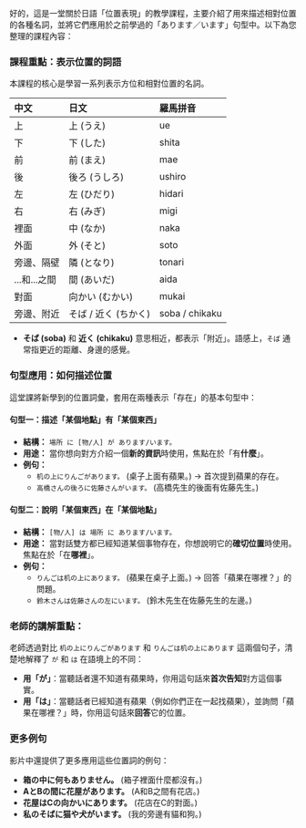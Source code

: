 </br>
好的，這是一堂關於日語「位置表現」的教學課程，主要介紹了用來描述相對位置的各種名詞，並將它們應用於之前學過的「あります／います」句型中。以下為您整理的課程內容：

### **課程重點：表示位置的詞語**

本課程的核心是學習一系列表示方位和相對位置的名詞。

| 中文 | 日文 | 羅馬拼音 |
| :--- | :--- | :--- |
| 上 | 上 (うえ) | ue |
| 下 | 下 (した) | shita |
| 前 | 前 (まえ) | mae |
| 後 | 後ろ (うしろ) | ushiro |
| 左 | 左 (ひだり) | hidari |
| 右 | 右 (みぎ) | migi |
| 裡面 | 中 (なか) | naka |
| 外面 | 外 (そと) | soto |
| 旁邊、隔壁 | 隣 (となり) | tonari |
| ...和...之間 | 間 (あいだ) | aida |
| 對面 | 向かい (むかい) | mukai |
| 旁邊、附近 | そば / 近く (ちかく) | soba / chikaku |

*   **そば (soba)** 和 **近く (chikaku)** 意思相近，都表示「附近」。語感上，`そば` 通常指更近的距離、身邊的感覺。

### **句型應用：如何描述位置**

這堂課將新學到的位置詞彙，套用在兩種表示「存在」的基本句型中：

#### **句型一：描述「某個地點」有「某個東西」**

*   **結構：** `場所 に [物/人] が あります/います。`
*   **用途：** 當你想向對方介紹一個**新的資訊**時使用，焦點在於「有**什麼**」。
*   **例句：**
    *   `机の上にりんごがあります。` (桌子上面有蘋果。) -> 首次提到蘋果的存在。
    *   `高橋さんの後ろに佐藤さんがいます。` (高橋先生的後面有佐藤先生。)

#### **句型二：說明「某個東西」在「某個地點」**

*   **結構：** `[物/人] は 場所 に あります/います。`
*   **用途：** 當對話雙方都已經知道某個事物存在，你想說明它的**確切位置**時使用。焦點在於「在**哪裡**」。
*   **例句：**
    *   `りんごは机の上にあります。` (蘋果在桌子上面。) -> 回答「蘋果在哪裡？」的問題。
    *   `鈴木さんは佐藤さんの左にいます。` (鈴木先生在佐藤先生的左邊。)

### **老師的講解重點：**

老師透過對比 `机の上にりんごがあります` 和 `りんごは机の上にあります` 這兩個句子，清楚地解釋了 `が` 和 `は` 在語境上的不同：

*   **用「が」**：當聽話者還不知道有蘋果時，你用這句話來**首次告知**對方這個事實。
*   **用「は」**：當聽話者已經知道有蘋果（例如你們正在一起找蘋果），並詢問「蘋果在哪裡？」時，你用這句話來**回答**它的位置。

### **更多例句**

影片中還提供了更多應用這些位置詞的例句：

*   **箱の中に何もありません。** (箱子裡面什麼都沒有。)
*   **AとBの間に花屋があります。** (A和B之間有花店。)
*   **花屋はCの向かいにあります。** (花店在C的對面。)
*   **私のそばに猫や犬がいます。** (我的旁邊有貓和狗。)    
</br>
